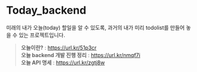 # Today_backend

미래의 내가 오늘(today) 할일을 알 수 있도록, 과거의 내가 미리 todolist를 만들어 놓을 수 있는 프로젝트입니다.

> **오늘이란?** : https://url.kr/51p3cr  
> **오늘 backend 개발 진행 정리** : https://url.kr/nmqf7i  
> **오늘 API 명세** : https://url.kr/zgtj8w  

